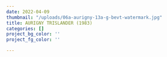 ```yaml
---
date: 2022-04-09
thumbnail: "/uploads/06a-aurigny-13a-g-bevt-watermark.jpg"
title: AURIGNY TRISLANDER (1983)
categories: []
project_bg_color: ''
project_fg_color: ''

---
```

